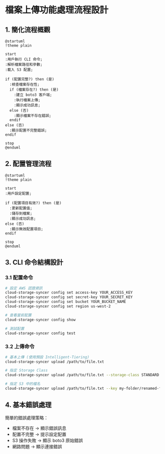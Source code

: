 # 檔案上傳功能處理流程設計

## 1. 簡化流程概觀

```plantuml
@startuml
!theme plain

start
:用戶執行 CLI 命令;
:解析檔案路徑和參數;
:載入 S3 配置;

if (配置完整?) then (是)
  :檢查檔案存在性;
  if (檔案存在?) then (是)
    :建立 boto3 客戶端;
    :執行檔案上傳;
    :顯示成功訊息;
  else (否)
    :顯示檔案不存在錯誤;
  endif
else (否)
  :顯示配置不完整錯誤;
endif

stop
@enduml
```

## 2. 配置管理流程

```plantuml
@startuml
!theme plain

start
:用戶設定配置;

if (配置項目有效?) then (是)
  :更新配置值;
  :儲存到檔案;
  :顯示成功訊息;
else (否)
  :顯示無效配置項目;
endif

stop
@enduml
```

## 3. CLI 命令結構設計

### 3.1 配置命令
```bash
# 設定 AWS 認證資訊
cloud-storage-syncer config set access-key YOUR_ACCESS_KEY
cloud-storage-syncer config set secret-key YOUR_SECRET_KEY
cloud-storage-syncer config set bucket YOUR_BUCKET_NAME
cloud-storage-syncer config set region us-west-2

# 查看當前配置
cloud-storage-syncer config show

# 測試配置
cloud-storage-syncer config test
```

### 3.2 上傳命令
```bash
# 基本上傳 (使用預設 Intelligent-Tiering)
cloud-storage-syncer upload /path/to/file.txt

# 指定 Storage Class
cloud-storage-syncer upload /path/to/file.txt --storage-class STANDARD

# 指定 S3 中的檔名
cloud-storage-syncer upload /path/to/file.txt --key my-folder/renamed-file.txt
```

## 4. 基本錯誤處理

簡單的錯誤處理策略：
- 檔案不存在 → 顯示錯誤訊息
- 配置不完整 → 提示設定配置
- S3 操作失敗 → 顯示 boto3 原始錯誤
- 網路問題 → 顯示連接錯誤
